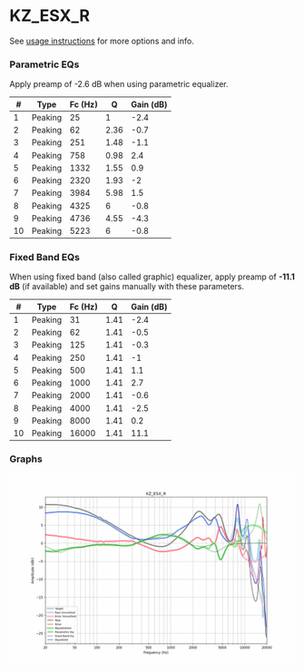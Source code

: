 # KZ_ESX_R
See [usage instructions](https://github.com/jaakkopasanen/AutoEq#usage) for more options and info.

### Parametric EQs
Apply preamp of -2.6 dB when using parametric equalizer.

|   # | Type    |   Fc (Hz) |    Q |   Gain (dB) |
|-----|---------|-----------|------|-------------|
|   1 | Peaking |        25 | 1    |        -2.4 |
|   2 | Peaking |        62 | 2.36 |        -0.7 |
|   3 | Peaking |       251 | 1.48 |        -1.1 |
|   4 | Peaking |       758 | 0.98 |         2.4 |
|   5 | Peaking |      1332 | 1.55 |         0.9 |
|   6 | Peaking |      2320 | 1.93 |        -2   |
|   7 | Peaking |      3984 | 5.98 |         1.5 |
|   8 | Peaking |      4325 | 6    |        -0.8 |
|   9 | Peaking |      4736 | 4.55 |        -4.3 |
|  10 | Peaking |      5223 | 6    |        -0.8 |

### Fixed Band EQs
When using fixed band (also called graphic) equalizer, apply preamp of **-11.1 dB** (if available) and set gains manually with these parameters.

|   # | Type    |   Fc (Hz) |    Q |   Gain (dB) |
|-----|---------|-----------|------|-------------|
|   1 | Peaking |        31 | 1.41 |        -2.4 |
|   2 | Peaking |        62 | 1.41 |        -0.5 |
|   3 | Peaking |       125 | 1.41 |        -0.3 |
|   4 | Peaking |       250 | 1.41 |        -1   |
|   5 | Peaking |       500 | 1.41 |         1.1 |
|   6 | Peaking |      1000 | 1.41 |         2.7 |
|   7 | Peaking |      2000 | 1.41 |        -0.6 |
|   8 | Peaking |      4000 | 1.41 |        -2.5 |
|   9 | Peaking |      8000 | 1.41 |         0.2 |
|  10 | Peaking |     16000 | 1.41 |        11.1 |

### Graphs
![](./KZ_ESX_R.png)

